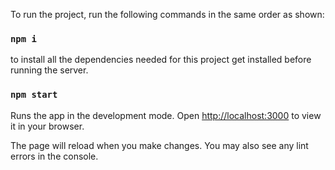 To run the project, run the following commands in the same order as shown:

### `npm i`

to install all the dependencies needed for this project get installed before running the server.

### `npm start`

Runs the app in the development mode.
Open [http://localhost:3000](http://localhost:3000) to view it in your browser.

The page will reload when you make changes.
You may also see any lint errors in the console.
